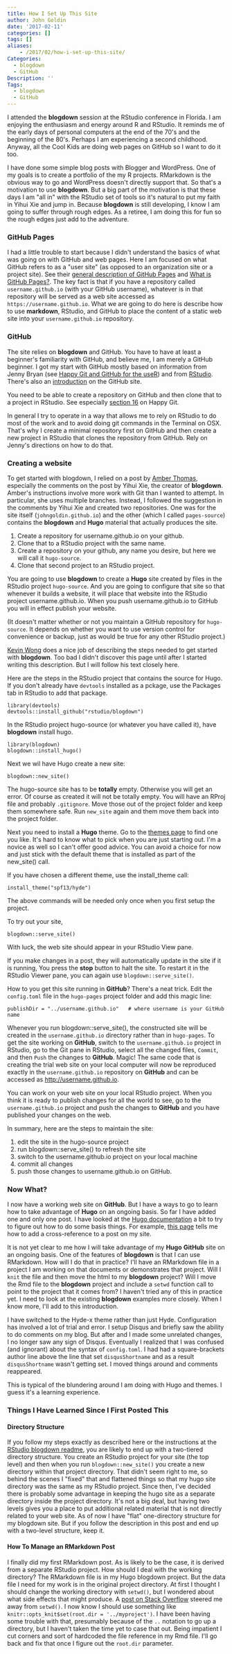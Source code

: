 ```yaml
---
title: How I Set Up This Site
author: John Goldin
date: '2017-02-11'
categories: []
tags: []
aliases:
    - /2017/02/how-i-set-up-this-site/
Categories:
  - blogdown
  - GitHub
Description: ''
Tags:
  - blogdown
  - GitHub
---
```

I attended the **blogdown** session at the RStudio conference in Florida. I am enjoying the enthusiasm and energy around R and RStudio.
It reminds me of the early days of personal computers at the end of the 70's and the beginning of the 80's. Perhaps I am experiencing a second
childhood. Anyway, all the Cool Kids are doing web pages on GitHub so I want to do it too.

I have done some simple blog posts with Blogger and WordPress. One of my goals is to create a portfolio of the my R projects.
RMarkdown is the obvious way to go and WordPress doesn't directly support
that. So that's a motivation to use **blogdown**. But a big  part of the
motivation is that these days I am "all in" with the RStudio set of
tools so it's natural to put my faith in Yihui Xie and jump in. Because **blogdown** is still developing,
I know I am going to suffer through rough edges. As a retiree, I am
doing this for fun so the rough edges just add to the adventure.

### GitHub Pages
I had a little trouble to start because I didn't understand the basics of
what was going on with GitHub and web pages. Here I am focused on what GitHub refers to as a "user site" (as opposed to an organization site or a project site). See their [general description of GitHub Pages](https://pages.github.com/) and [What is GitHub Pages?](https://help.github.com/articles/what-is-github-pages). The key
fact is that if you have a repository called `username.github.io` (with your
GitHub username), whatever is in that repository will be served
as a web site accessed as `https://username.github.io`. What
we are going to do here is describe how to use **markdown**, RStudio,
and GitHub to place the content of a static web site into
your `username.github.io` repository.

### GitHub
The site relies on **blogdown** and GitHub. You have to have at least a beginner's familiarity with GitHub, and believe me, I am merely a
GitHub beginner. I got my start with GitHub mostly based on information
from Jenny Bryan (see [Happy Git and GitHub for the useR](http://happygitwithr.com/)) and from [RStudio](https://support.rstudio.com/hc/en-us/articles/200532077-Version-Control-with-Git-and-SVN). There's also an [introduction](https://guides.github.com/activities/hello-world/) on the GitHub site.

You need to be able to create a repository on GitHub and then
clone that to a project in RStudio. See especially [section 16](http://happygitwithr.com/new-github-first.html) on Happy Git.

In general I try to operate in a way that allows me to rely on RStudio to do most of the work and to avoid doing git commands in the Terminal on OSX.
That's why I create a minimal repository first on GitHub and then create
a new project in RStudio that clones the repository from GitHub. Rely on
Jenny's directions on how to do that.

### Creating a website
To get started with blogdown, I relied on a post by [Amber Thomas](https://proquestionasker.github.io/blog/Making_Site/),
especially the comments on the post by Yihui Xie, the creator of
**blogdown**. Amber's instructions involve more work with Git than I wanted
to attempt. In particular, she uses multiple branches. Instead,
I followed the suggestion in the comments by Yihui Xie and created two repositories.
One was for the site itself (`johngoldin.github.io`) and the other (which I called `pages-source`) contains the **blogdown** and **Hugo** material
that actually produces the site. 

1. Create a repository for username.github.io on your github.
2. Clone that to a RStudio project with the same name.
3. Create a repository on your github, any name you desire, but here we will call it `hugo-source`.
4. Clone that second project to an RStudio project.

You are going to use **blogdown** to create a **Hugo** site created by files in the RStudio project
`hugo-source`. And you are going to configure that site
so that whenever it builds a website, it will place that
website into the RStudio project username.github.io.
When you push username.github.io to GitHub you will in effect
publish your website.

(It doesn't matter whether or not you maintain
a GitHub repository for `hugo-source`. It depends on whether
you want to use version control for convenience or backup, just
as would be true for any other RStudio project.)

[Kevin Wong](http://kevinfw.com/post/blogging-with-r-markdown/) does a nice
job of describing the steps needed to get started with **blogdown**. Too bad
I didn't discover this page until after I started writing this description. But I will follow his text closely here.

Here are the steps in the RStudio project that contains the source for Hugo. If you don't already have `devtools` installed as a pckage, use the Packages tab in RStudio to add that package.

```
library(devtools)
devtools::install_github("rstudio/blogdown")
```

In the RStudio project hugo-source (or whatever you have called it), have
**blogdown** install hugo.

```
library(blogdown)
blogdown::install_hugo()
```

Next we wil have Hugo create a new site:

```
blogdown::new_site()
```

The hugo-source site has to be **totally** empty. Otherwise you will get an error. Of course as created it will not be totally empty.
You will have an RProj file and probably `.gitignore`.  Move those
out of the project folder and keep them somewhere safe. Run
`new_site` again and them move them back into the project folder.

Next you need to install a **Hugo** theme. Go to the [themes page](http://themes.gohugo.io/) to find one you like. 
It's hard to know what to pick when you are just starting out.
I'm a novice as well so I can't offer good advice. You can
avoid a choice for now and just stick with the default theme
that is installed as part of the new_site() call.

If you have chosen a different theme, use the install_theme call:

```
install_theme("spf13/hyde")
```

The above commands  will be needed only once when you first
setup the project.

To try out your site, 
```
blogdown::serve_site()
```

With luck, the web site should appear in your RStudio View pane.

If you make changes in a post, they will automatically update
in the site if it is running, You press the **stop** button to halt the site. To restart it in the RStudio Viewer pane, you
can again use `blogdown::serve_site()`.

How to you get this site running in **GitHub**? There's a neat trick.
Edit the `config.toml` file in the `hugo-pages` project folder and
add this magic line:

```
publishDir = "../username.github.io"   # where username is your GitHub name
```

Whenever you run blogdown::serve_site(), the constructed site will be
created in the `username.github.io` directory rather than in `hugo-pages`.
To get the site working on **GitHub**, switch to the `username.github.io` project in RStudio,
go to the Git pane in RStudio, select all the changed files, `Commit`, 
and then `Push` the changes to **GitHub**. Magic! The same code
that is creating the trial web site on your local computer will
now be reproduced exactly in the `username.github.io`
repository on **GitHub** and can be accessed as http://username.github.io.

You can work on your web site on your local RStudio project. When you think it is ready to publish changes
for all the world to see, go to the `username.github.io` project and
push the changes to **GitHub** and you have published your changes on the web.

In summary, here are the steps to maintain the site:  
1. edit the site in the hugo-source project  
2. run blogdown::serve_site() to refresh the site  
3. switch to the username.github.io project on your local machine  
4. commit all changes  
5. push those changes to username.github.io on GitHub.  

### Now What?
I now have a working web site on **GitHub**. But I have a ways to go to learn
how to take advantage of **Hugo** on an ongoing basis. So far I have added
one and only one post. I have looked at the [Hugo documentation](http://gohugo.io/overview/usage/) a bit to try to figure out how to do some basis things.
For example, [this page](https://gohugo.io/extras/shortcodes#ref-relref) tells
me how to add a cross-reference to a post on my site.

It is not yet clear to me how I will take advantage of my **Hugo** **GitHub** site on an ongoing basis.
One of the features of **blogdown** is that I can use RMarkdown.
How will I do that in practice?
I'll have an RMarkdown file in a project I am working on that
documents or demonstrates that project. Will I `knit` the file
and then move the html to my **blogdown** project? Will
I move the Rmd file to the **blogdown** project and include a `setwd` function
call to point to the project that it comes from? I haven't
tried any of this in practice yet. I need to look at the existing **blogdown**
examples more closely. When I know more, I'll add to this introduction.

I have switched to the Hyde-x theme rather than just Hyde.
Configuration has involved a lot of trial and error.
I setup Disqus and briefly saw the ability to do comments on my blog. But after and I made some unrelated changes, 
I no longer saw any sign of Disqus.
Eventually I realized that I was confused (and ignorant) about the
syntax of `config.toml`. I had had a square-brackets author line above
the line that set `disqusShortname` and as a result `disqusShortname`
wasn't getting set. I moved things around and comments reappeared.

This is typical of the blundering around I am doing with Hugo and themes.
I guess it's a learning experience.

### Things I Have Learned Since I First Posted This

#### Directory Structure
If you follow my steps exactly as described here or the instructions at the [RStudio blogdown readme](https://github.com/rstudio/blogdown), you
are likely to end up with a two-tiered directory structure. You create an
RStudio project for your site (the top level) and then when you run `blogdown::new_site()` you create a new directory within that project
directory. That didn't seem right to me, so behind the scenes I "fixed" that
and flattened things so that my hugo site directory was the same as my RStudio project.
Since then, I've decided there is probably some advantage in keeping
the hugo site as a separate directory inside the project directory. It's not
a big deal, but having two levels gives you a place to put additional related
material that is not directly related to your web site. As of now I have "flat" one-directory structure for my blogdown site. But if you
follow the description in this post and end up with a two-level structure,
keep it.

#### How To Manage an RMarkdown Post
I finally did my first RMarkdown post. As is likely to be the case,
it is derived from a separate RStudio project. How should I deal with the
working directory? The RMarkdown file is in my Hugo blogdown project. But
the data file I need for my work is in the original project directory.
At first I thought I should change the working directory with `setwd()`,
but I wondered about what side effects that might produce.
A [post on Stack Overflow](http://stackoverflow.com/questions/20060518/in-rstudio-rmarkdown-how-to-setwd) steered me away from `setwd()`. 
I now know I should use something like `knitr::opts_knit$set(root.dir = '../myproject')`. I have been having some trouble with that,
presumably because of the `..` notation to go up a directory, but
I haven't taken the time yet to case that out. Being impatient I cut
corners and sort of hardcoded the file reference in my Rmd file. I'll go back
and fix that once I figure out the `root.dir` parameter.



